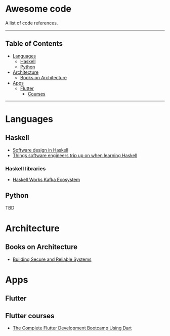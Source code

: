# Awesome code
A list of code references.

---------

## Table of Contents

* [Languages](#languages)
    * [Haskell](#haskell) 
    * [Python](#python)
* [Architecture](#architecture)
    * [Books on Architecture](#Books-on-Architecture)
* [Apps](#apps)
    * [Flutter](#flutter)
        * [Courses](#flutter-courses)


--------

# Languages

## Haskell
 - [Software design in Haskell](https://github.com/graninas/software-design-in-haskell)
 - [Things software engineers trip up on when learning Haskell](https://williamyaoh.com/posts/2020-04-12-software-engineer-hangups.html)
 
 ### Haskell libraries
 - [Haskell Works Kafka Ecosystem](https://github.com/haskell-works/hw-kafka)

## Python
TBD

# Architecture


## Books on Architecture

- [Building Secure and Reliable Systems](https://landing.google.com/sre/books/)

# Apps

## Flutter

## Flutter courses
- [The Complete Flutter Development Bootcamp Using Dart](https://www.appbrewery.co/p/flutter-development-bootcamp-with-dart)

